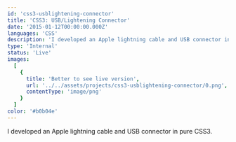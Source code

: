 ```yaml
---
id: 'css3-usblightening-connector'
title: 'CSS3: USB/Lightening Connector'
date: '2015-01-12T00:00:00.000Z'
languages: 'CSS'
description: 'I developed an Apple lightning cable and USB connector in pure CSS3.'
type: 'Internal'
status: 'Live'
images:
  [
    {
      title: 'Better to see live version',
      url: '../../assets/projects/css3-usblightening-connector/0.png',
      contentType: 'image/png'
    }
  ]
color: '#b0b04e'
---
```


I developed an Apple lightning cable and USB connector in pure CSS3.
